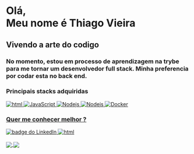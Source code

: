 <h1>Olá,<br> Meu nome é Thiago Vieira</h1>
<h2>Vivendo a arte do codigo</h2>
<h3>No momento, estou em processo de aprendizagem na trybe para me tornar um desenvolvedor full stack. Minha preferencia por codar esta no back end. </h3>
<h3>Principais stacks adquiridas</h3>
<a href="[Link perfil no html]"><img alt="html" src="https://img.shields.io/badge/HTML5-E34F26?style=for-the-badge&logo=html5&logoColor=white" />
<a href="[Link perfil no JavaScript]"><img alt="JavaScript" src="https://img.shields.io/badge/JavaScript-323330?style=for-the-badge&logo=javascript&logoColor=F7DF1E" />
<a href="[Link perfil no Nodejs]"><img alt="Nodejs" src="https://img.shields.io/badge/Node.js-339933?style=for-the-badge&logo=nodedotjs&logoColor=white" />
<a href="[Link perfil no Nodejs]"><img alt="Nodejs" src="https://img.shields.io/badge/Sequelize-52B0E7?style=for-the-badge&logo=Sequelize&logoColor=white" /> <a href="[Link perfil no Docker]"><img alt="Docker" src="https://img.shields.io/badge/Docker-2CA5E0?style=for-the-badge&logo=docker&logoColor=white" />
<h3>Quer me conhecer melhor ?</h3>
<a href="https://www.linkedin.com/in/viieirathiago/" rel="nofollow">
  <img src="https://camo.githubusercontent.com/a80d00f23720d0bc9f55481cfcd77ab79e141606829cf16ec43f8cacc7741e46/68747470733a2f2f696d672e736869656c64732e696f2f62616467652f4c696e6b6564496e2d3030373742353f7374796c653d666f722d7468652d6261646765266c6f676f3d6c696e6b6564696e266c6f676f436f6c6f723d7768697465" alt="badge do LinkedIn" data-canonical-src="https://img.shields.io/badge/LinkedIn-0077B5?style=for-the-badge&amp;logo=linkedin&amp;logoColor=white" style="max-width: 100%;"> <a href="[Link perfil no html]"><img alt="html" src="https://img.shields.io/badge/Gmail-D14836?style=for-the-badge&logo=gmail&logoColor=white" />
</a> 
  <br>
  <br>
  <tr>
    <td>
  <a href="https://github.com/anuraghazra/github-readme-stats">
    <img align="center" src="https://camo.githubusercontent.com/386a95f2837c5c4ed46e48a191b790cac58b7ea9f541ac70940cbd76af8e8229/68747470733a2f2f6769746875622d726561646d652d73746174732e76657263656c2e6170702f6170693f757365726e616d653d4761627269656c436f72756a612673686f775f69636f6e733d74727565267468656d653d626c75652d677265656e" data-canonical-src="https://github-readme-stats.vercel.app/api?username=viieirathi&show_icons=true&theme=dark" style="max-width: 100%;">
  </a>
</td><td>
  <a href="https://github.com/anuraghazra/github-readme-stats">
    <img align="center" src="https://camo.githubusercontent.com/4c8e4a4130f793cd0d73cdfcf41d88b3c56d7419d0bbcd62173ab2bc4f5b6941/68747470733a2f2f6769746875622d726561646d652d73746174732e76657263656c2e6170702f6170692f746f702d6c616e67732f3f757365726e616d653d4761627269656c436f72756a61266c61796f75743d636f6d70616374267468656d653d626c75652d677265656e" data-canonical-src="https://github-readme-stats.vercel.app/api/top-langs/?username=viieirathi&langs_count=8&layout=compact&theme=dark" style="max-width: 100%;">
  </a>
</td>
  </tr>
